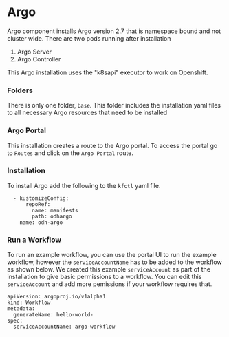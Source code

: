 # Argo 

Argo component installs Argo version 2.7 that is namespace bound and not cluster wide. There are two pods running after installation
1. Argo Server
2. Argo Controller

This Argo installation uses the "k8sapi" executor to work on Openshift.

### Folders
There is only one folder, `base`. This folder includes the installation yaml files to all necessary Argo resources that need to be installed

### Argo Portal

This installation creates a route to the Argo portal. To access the portal go to `Routes` and click on the `Argo Portal` route.


### Installation
To install Argo add the following to the `kfctl` yaml file.

```
  - kustomizeConfig:
      repoRef:
        name: manifests
        path: odhargo
    name: odh-argo
```

### Run a Workflow
To run an example workflow, you can use the portal UI to run the example workflow, however the `serviceAccountName` has to be added to the workflow as shown below. We created this example `serviceAccount` as part of the installation to give basic permissions to a workflow. You can edit this `serviceAccount` and add more pemissions if your workflow requires that.
```
apiVersion: argoproj.io/v1alpha1
kind: Workflow
metadata:
  generateName: hello-world-
spec:
  serviceAccountName: argo-workflow
```
